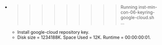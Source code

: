 * >>>>>>>>> Running inst-min-con-06-keyring-google-cloud.sh ...
  * Install google-cloud repository key.
  * Disk size = 1234188K. Space Used = 12K. Runtime = 00:00:00:01.

